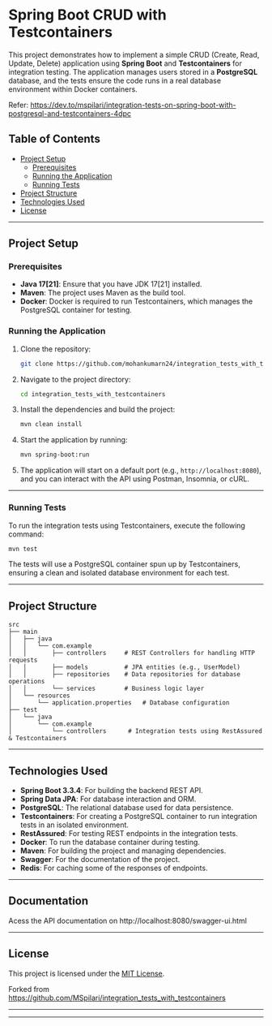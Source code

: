 # Spring Boot CRUD with Testcontainers

This project demonstrates how to implement a simple CRUD (Create, Read, Update, Delete) application using **Spring Boot** and **Testcontainers** for integration testing. The application manages users stored in a **PostgreSQL** database, and the tests ensure the code runs in a real database environment within Docker containers.

Refer: https://dev.to/mspilari/integration-tests-on-spring-boot-with-postgresql-and-testcontainers-4dpc
## Table of Contents

- [Project Setup](#project-setup)
  - [Prerequisites](#prerequisites)
  - [Running the Application](#running-the-application)
  - [Running Tests](#running-tests)
- [Project Structure](#project-structure)
- [Technologies Used](#technologies-used)
- [License](#license)

---

## Project Setup

### Prerequisites

- **Java 17[21]**: Ensure that you have JDK 17[21] installed.
- **Maven**: The project uses Maven as the build tool.
- **Docker**: Docker is required to run Testcontainers, which manages the PostgreSQL container for testing.

### Running the Application

1. Clone the repository:

   ```bash
   git clone https://github.com/mohankumarn24/integration_tests_with_testcontainers.git
   ```

2. Navigate to the project directory:

   ```bash
   cd integration_tests_with_testcontainers
   ```

3. Install the dependencies and build the project:

   ```bash
   mvn clean install
   ```

4. Start the application by running:

   ```bash
   mvn spring-boot:run
   ```

5. The application will start on a default port (e.g., `http://localhost:8080`), and you can interact with the API using Postman, Insomnia, or cURL.

---

### Running Tests

To run the integration tests using Testcontainers, execute the following command:

```bash
mvn test
```

The tests will use a PostgreSQL container spun up by Testcontainers, ensuring a clean and isolated database environment for each test.

---

## Project Structure

```
src
├── main
│   ├── java
│   │   └── com.example
│   │       ├── controllers     # REST Controllers for handling HTTP requests
│   │       ├── models          # JPA entities (e.g., UserModel)
│   │       ├── repositories    # Data repositories for database operations
│   │       └── services        # Business logic layer
│   └── resources
│       └── application.properties   # Database configuration
├── test
│   └── java
│       └── com.example
│           └── controllers      # Integration tests using RestAssured & Testcontainers
```

---

## Technologies Used

- **Spring Boot 3.3.4**: For building the backend REST API.
- **Spring Data JPA**: For database interaction and ORM.
- **PostgreSQL**: The relational database used for data persistence.
- **Testcontainers**: For creating a PostgreSQL container to run integration tests in an isolated environment.
- **RestAssured**: For testing REST endpoints in the integration tests.
- **Docker**: To run the database container during testing.
- **Maven**: For building the project and managing dependencies.
- **Swagger**: For the documentation of the project.
- **Redis**: For caching some of the responses of endpoints.

---

## Documentation

Acess the API documentation on http://localhost:8080/swagger-ui.html

---

## License

This project is licensed under the [MIT License](https://opensource.org/licenses/MIT).

Forked from https://github.com/MSpilari/integration_tests_with_testcontainers

---

---
